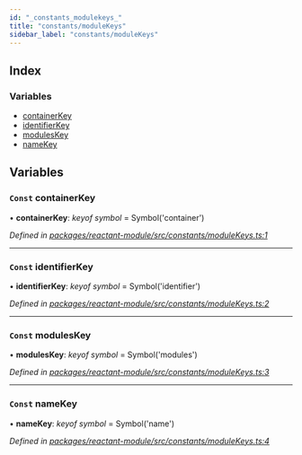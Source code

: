 ```yaml
---
id: "_constants_modulekeys_"
title: "constants/moduleKeys"
sidebar_label: "constants/moduleKeys"
---
```


## Index

### Variables

* [containerKey](_constants_modulekeys_.md#const-containerkey)
* [identifierKey](_constants_modulekeys_.md#const-identifierkey)
* [modulesKey](_constants_modulekeys_.md#const-moduleskey)
* [nameKey](_constants_modulekeys_.md#const-namekey)

## Variables

### `Const` containerKey

• **containerKey**: *keyof symbol* = Symbol('container')

*Defined in [packages/reactant-module/src/constants/moduleKeys.ts:1](https://github.com/unadlib/reactant/blob/3ea14604/packages/reactant-module/src/constants/moduleKeys.ts#L1)*

___

### `Const` identifierKey

• **identifierKey**: *keyof symbol* = Symbol('identifier')

*Defined in [packages/reactant-module/src/constants/moduleKeys.ts:2](https://github.com/unadlib/reactant/blob/3ea14604/packages/reactant-module/src/constants/moduleKeys.ts#L2)*

___

### `Const` modulesKey

• **modulesKey**: *keyof symbol* = Symbol('modules')

*Defined in [packages/reactant-module/src/constants/moduleKeys.ts:3](https://github.com/unadlib/reactant/blob/3ea14604/packages/reactant-module/src/constants/moduleKeys.ts#L3)*

___

### `Const` nameKey

• **nameKey**: *keyof symbol* = Symbol('name')

*Defined in [packages/reactant-module/src/constants/moduleKeys.ts:4](https://github.com/unadlib/reactant/blob/3ea14604/packages/reactant-module/src/constants/moduleKeys.ts#L4)*
